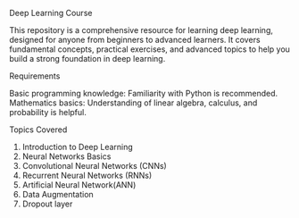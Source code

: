 Deep Learning Course 

This repository is a comprehensive resource for learning deep learning, designed for anyone from beginners to advanced learners. 
It covers fundamental concepts, practical exercises, and advanced topics to help you build a strong foundation in deep learning.

Requirements

Basic programming knowledge: Familiarity with Python is recommended.
Mathematics basics: Understanding of linear algebra, calculus, and probability is helpful.

Topics Covered

1. Introduction to Deep Learning
2. Neural Networks Basics
3. Convolutional Neural Networks (CNNs)
4. Recurrent Neural Networks (RNNs)
5. Artificial Neural Network(ANN)
6. Data Augmentation
7. Dropout layer 
